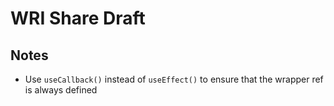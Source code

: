 # WRI Share Draft

## Notes
- Use `useCallback()` instead of `useEffect()` to ensure that the wrapper ref is always defined